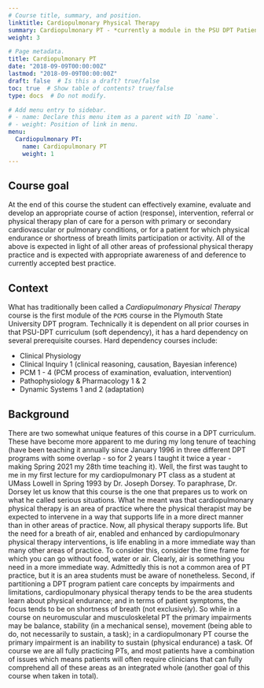 ```yaml
---
# Course title, summary, and position.
linktitle: Cardiopulmonary Physical Therapy
summary: Cardiopulmonary PT - *currently a module in the PSU DPT Patient-Client Management 5 Course* - teaches students to effectively examine, evaluate and develop an appropriate course of action (response), intervention, referral or physical therapy plan of care for a person with primary or secondary cardiovascular or pulmonary conditions, or for a patient for which physical endurance or shortness of breath limits participation or activity.
weight: 3

# Page metadata.
title: Cardiopulmonary PT
date: "2018-09-09T00:00:00Z"
lastmod: "2018-09-09T00:00:00Z"
draft: false  # Is this a draft? true/false
toc: true  # Show table of contents? true/false
type: docs  # Do not modify.

# Add menu entry to sidebar.
# - name: Declare this menu item as a parent with ID `name`.
# - weight: Position of link in menu.
menu:
  Cardiopulmonary PT:
    name: Cardiopulmonary PT
    weight: 1
---
```


## Course goal

At the end of this course the student can effectively examine, evaluate and develop an appropriate course of action (response), intervention, referral or physical therapy plan of care for a person with primary or secondary cardiovascular or pulmonary conditions, or for a patient for which physical endurance or shortness of breath limits participation or activity. All of the above is expected in light of all other areas of professional physical therapy practice and is expected with appropriate awareness of and deference to currently accepted best practice.

## Context

What has traditionally been called a *Cardiopulmonary Physical Therapy* course is the first module of the `PCM5` course in the Plymouth State University DPT program.  Technically it is dependent on all prior courses in that PSU-DPT curriculum (soft dependency), it has a hard dependency on several prerequisite courses. Hard dependency courses include:

* Clinical Physiology
* Clinical Inquiry 1 (clinical reasoning, causation, Bayesian inference)
* PCM 1 - 4 (PCM process of examination, evaluation, intervention)
* Pathophysiology & Pharmacology 1 & 2 
* Dynamic Systems 1 and 2 (adaptation)

## Background

There are two somewhat unique features of this course in a DPT curriculum. These have become more apparent to me during my long tenure of teaching (have been teaching it annually since January 1996 in three different DPT programs with some overlap - so for 2 years I taught it twice a year - making Spring 2021 my 28th time teaching it). Well, the first was taught to me in my first lecture for my cardiopulmonary PT class as a student at UMass Lowell in Spring 1993 by Dr. Joseph Dorsey. To paraphrase, Dr. Dorsey let us know that this course is the one that prepares us to work on what he called serious situations. What he meant was that cardiopulmonary physical therapy is an area of practice where the physical therapist may be expected to intervene in a way that supports life in a more direct manner than in other areas of practice. Now, all physical therapy supports life. But the need for a breath of air, enabled and enhanced by cardiopulmonary physical therapy interventions, is life enabling in a more immediate way than many other areas of practice. To consider this, consider the time frame for which you can go without food, water or air. Clearly, air is something you need in a more immediate way. Admittedly this is not a common area of PT practice, but it is an area students must be aware of nonetheless. Second, if partitioning a DPT program patient care concepts by impairments and limitations, cardiopulmonary physical therapy tends to be the area students learn about physical endurance; and in terms of patient symptoms, the focus tends to be on shortness of breath (not exclusively). So while in a course on neuromuscular and musculoskeletal PT the primary impairments may be balance, stability (in a mechanical sense), movement (being able to do, not necessarily to sustain, a task); in a cardiopulmonary PT course the primary impairment is an inability to sustain (physical endurance) a task. Of course we are all fully practicing PTs, and most patients have a combination of issues which means patients will often require clinicians that can fully comprehend all of these areas as an integrated whole (another goal of this course when taken in total). 
